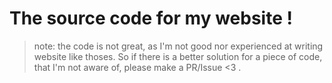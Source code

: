 # The source code for my website !

> note: the code is not great, as I'm not good nor experienced at writing website like thoses. So if there is a better solution for a piece of code, 
> that I'm not aware of, please make a PR/Issue <3 . 

